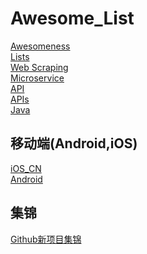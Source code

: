 # Awesome_List
[Awesomeness](https://github.com/bayandin/awesome-awesomeness)<br/>
[Lists](https://github.com/jnv/lists)<br/>
[Web Scraping](https://github.com/lorien/awesome-web-scraping)<br/>
[Microservice](https://github.com/mfornos/awesome-microservices)<br/>
[API](https://github.com/Kikobeats/awesome-api)<br/>
[APIs](https://github.com/TonnyL/Awesome_APIs)<br/>
[Java](https://github.com/akullpp/awesome-java)<br/>
## 移动端(Android,iOS)
[iOS_CN](https://github.com/jobbole/awesome-ios-cn)<br/>
[Android](https://github.com/JStumpp/awesome-android)<br/>

## 集锦
[Github新项目集锦](https://github.com/GitHubDaily/GitHubDaily)
